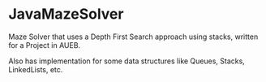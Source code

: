 # JavaMazeSolver

Maze Solver that uses a Depth First Search approach using stacks, written for a Project in AUEB.

Also has implementation for some data structures like Queues, Stacks, LinkedLists, etc.
